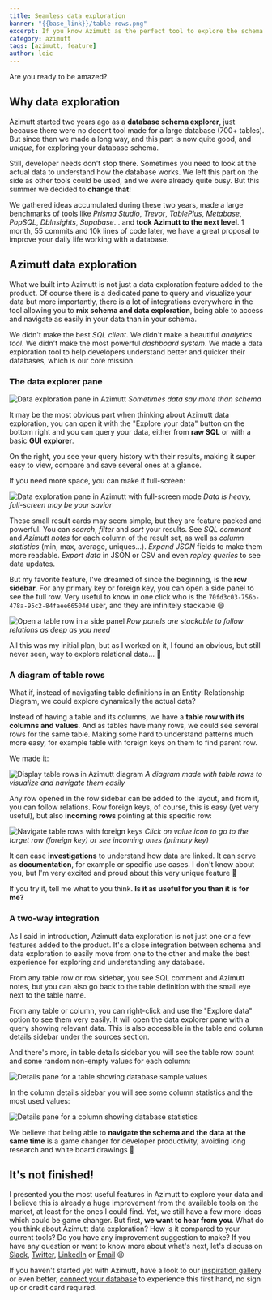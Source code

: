 ```yaml
---
title: Seamless data exploration
banner: "{{base_link}}/table-rows.png"
excerpt: If you know Azimutt as the perfect tool to explore the schema of large database, now you can add data exploration to it! With both seamlessly integrated, you will fall in love when you need to dig deep into your database.
category: azimutt
tags: [azimutt, feature]
author: loic
---
```


Are you ready to be amazed?

## Why data exploration

Azimutt started two years ago as a **database schema explorer**, just because there were no decent tool made for a large database (700+ tables). But since then we made a long way, and this part is now quite good, and *unique*, for exploring your database schema.

Still, developer needs don't stop there. Sometimes you need to look at the actual data to understand how the database works. We left this part on the side as other tools could be used, and we were already quite busy. But this summer we decided to **change that**!

We gathered ideas accumulated during these two years, made a large benchmarks of tools like *Prisma Studio*, *Trevor*, *TablePlus*, *Metabase*, *PopSQL*, *DbInsights*, *Supabase*... and **took Azimutt to the next level**. 1 month, 55 commits and 10k lines of code later, we have a great proposal to improve your daily life working with a database.

## Azimutt data exploration

What we built into Azimutt is not just a data exploration feature added to the product. Of course there is a dedicated pane to query and visualize your data but more importantly, there is a lot of integrations everywhere in the tool allowing you to **mix schema and data exploration**, being able to access and navigate as easily in your data than in your schema.

We didn't make the best *SQL client*. We didn't make a beautiful *analytics tool*. We didn't make the most powerful *dashboard system*. We made a data exploration tool to help developers understand better and quicker their databases, which is our core mission.

### The data explorer pane

![Data exploration pane in Azimutt]({{base_link}}/data-exploration-pane.png)
*Sometimes data say more than schema*

It may be the most obvious part when thinking about Azimutt data exploration, you can open it with the "Explore your data" button on the bottom right and you can query your data, either from **raw SQL** or with a basic **GUI explorer**.

On the right, you see your query history with their results, making it super easy to view, compare and save several ones at a glance.

If you need more space, you can make it full-screen:

![Data exploration pane in Azimutt with full-screen mode]({{base_link}}/data-exploration-pane-full.png)
*Data is heavy, full-screen may be your savior*

These small result cards may seem simple, but they are feature packed and powerful. You can *search*, *filter* and *sort* your results. See *SQL comment* and *Azimutt notes* for each column of the result set, as well as *column statistics* (min, max, average, uniques...). *Expand JSON* fields to make them more readable. *Export data* in JSON or CSV and even *replay queries* to see data updates.

But my favorite feature, I've dreamed of since the beginning, is the **row sidebar**. For any primary key or foreign key, you can open a side panel to see the full row. Very useful to know in one click who is the `70fd3c03-756b-478a-95c2-84faee66504d` user, and they are infinitely stackable 😅

![Open a table row in a side panel]({{base_link}}/row-details.png)
*Row panels are stackable to follow relations as deep as you need*

All this was my initial plan, but as I worked on it, I found an obvious, but still never seen, way to explore relational data... 🤯

### A diagram of table rows

What if, instead of navigating table definitions in an Entity-Relationship Diagram, we could explore dynamically the actual data?

Instead of having a table and its columns, we have a **table row with its columns and values**. And as tables have many rows, we could see several rows for the same table. Making some hard to understand patterns much more easy, for example table with foreign keys on them to find parent row.

We made it:

![Display table rows in Azimutt diagram]({{base_link}}/table-rows.png)
*A diagram made with table rows to visualize and navigate them easily*

Any row opened in the row sidebar can be added to the layout, and from it, you can follow relations. Row foreign keys, of course, this is easy (yet very useful), but also **incoming rows** pointing at this specific row:

![Navigate table rows with foreign keys]({{base_link}}/table-rows-incoming-rows.png)
*Click on value icon to go to the target row (foreign key) or see incoming ones (primary key)*

It can ease **investigations** to understand how data are linked. It can serve as **documentation**, for example or specific use cases. I don't know about you, but I'm very excited and proud about this very unique feature 🤩

If you try it, tell me what to you think. **Is it as useful for you than it is for me?**

### A two-way integration

As I said in introduction, Azimutt data exploration is not just one or a few features added to the product. It's a close integration between schema and data exploration to easily move from one to the other and make the best experience for exploring and understanding any database.

From any table row or row sidebar, you see SQL comment and Azimutt notes, but you can also go back to the table definition with the small eye next to the table name.

From any table or column, you can right-click and use the "Explore data" option to see them very easily. It will open the data explorer pane with a query showing relevant data. This is also accessible in the table and column details sidebar under the sources section.

And there's more, in table details sidebar you will see the table row count and some random non-empty values for each column:

![Details pane for a table showing database sample values]({{base_link}}/table-details.png)

In the column details sidebar you will see some column statistics and the most used values:

![Details pane for a column showing database statistics]({{base_link}}/column-details.png)

We believe that being able to **navigate the schema and the data at the same time** is a game changer for developer productivity, avoiding long research and white board drawings 🥳

## It's not finished!

I presented you the most useful features in Azimutt to explore your data and I believe this is already a huge improvement from the available tools on the market, at least for the ones I could find. Yet, we still have a few more ideas which could be game changer. But first, **we want to hear from you**. What do you think about Azimutt data exploration? How is it compared to your current tools? Do you have any improvement suggestion to make? If you have any question or want to know more about what's next, let's discuss on [Slack](https://azimutt.app/slack), [Twitter](https://twitter.com/azimuttapp), [LinkedIn](https://www.linkedin.com/company/azimuttapp) or [Email](contact@azimutt.app) 😉

If you haven't started yet with Azimutt, have a look to our [inspiration gallery](/gallery) or even better, [connect your database](/new?database) to experience this first hand, no sign up or credit card required.
